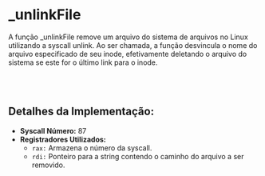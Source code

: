 # _unlinkFile
A função _unlinkFile remove um arquivo do sistema de arquivos no Linux utilizando a syscall unlink. Ao ser chamada, a função desvincula o nome do arquivo especificado de seu inode, efetivamente deletando o arquivo do sistema se este for o último link para o inode.

<br><br>

## Detalhes da Implementação:
- **Syscall Número:** 87
- **Registradores Utilizados:**
    - `rax:` Armazena o número da syscall.
    - `rdi:` Ponteiro para a string contendo o caminho do arquivo a ser removido.